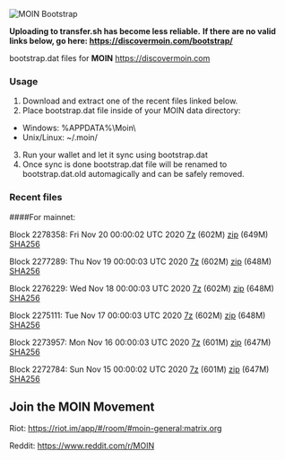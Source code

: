 ![MOIN Bootstrap](https://i.imgur.com/KjM1jMp.jpg)

**Uploading to transfer.sh has become less reliable.**
**If there are no valid links below, go here: https://discovermoin.com/bootstrap/**

bootstrap.dat files for **MOIN** https://discovermoin.com

### Usage

1. Download and extract one of the recent files linked below.
2. Place bootstrap.dat file inside of your MOIN data directory:
 - Windows: %APPDATA%\Moin\
 - Unix/Linux: ~/.moin/
3. Run your wallet and let it sync using bootstrap.dat
4. Once sync is done bootstrap.dat file will be renamed to bootstrap.dat.old automagically and can be safely removed.


### Recent files

####For mainnet:

Block 2278358: Fri Nov 20 00:00:02 UTC 2020 [7z]() (602M) [zip]() (649M) [SHA256]()

Block 2277289: Thu Nov 19 00:00:03 UTC 2020 [7z]() (602M) [zip]() (648M) [SHA256]()

Block 2276229: Wed Nov 18 00:00:03 UTC 2020 [7z]() (602M) [zip]() (648M) [SHA256]()

Block 2275111: Tue Nov 17 00:00:03 UTC 2020 [7z]() (602M) [zip]() (648M) [SHA256]()

Block 2273957: Mon Nov 16 00:00:03 UTC 2020 [7z]() (601M) [zip]() (647M) [SHA256]()

Block 2272784: Sun Nov 15 00:00:02 UTC 2020 [7z]() (601M) [zip]() (647M) [SHA256]()

## Join the MOIN Movement

Riot: https://riot.im/app/#/room/#moin-general:matrix.org

Reddit: https://www.reddit.com/r/MOIN
